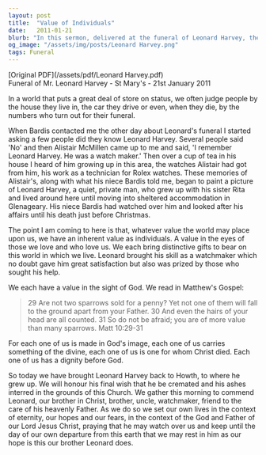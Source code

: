 ```yaml
---
layout: post
title:  "Value of Individuals"
date:   2011-01-21
blurb: "In this sermon, delivered at the funeral of Leonard Harvey, the core message emphasizes the inherent value of every individual, regardless of their status in the world. It highlights the unique gifts each person brings to the world and underscores the significance of these contributions. The sermon also emphasizes that each individual is made in God's image and carries a piece of the divine, thereby possessing a dignity before God."
og_image: "/assets/img/posts/Leonard Harvey.png"
tags: Funeral
---
```

[Original PDF](/assets/pdf/Leonard Harvey.pdf)    
Funeral of Mr. Leonard Harvey - St Mary's - 21st January 2011

In a world that puts a great deal of store on status, we often judge people by the house they live in, the car they drive or even, when they die, by the numbers who turn out for their funeral.

When Bardis contacted me the other day about Leonard's funeral I started asking a few people did they know Leonard Harvey. Several people said 'No' and then Alistair McMillen came up to me and said, 'I remember Leonard Harvey. He was a watch maker.' Then over a cup of tea in his house I heard of him growing up in this area, the watches Alistair had got from him, his work as a technician for Rolex watches. These memories of Alistair's, along with what his niece Bardis told me, began to paint a picture of Leonard Harvey, a quiet, private man, who grew up with his sister Rita and lived around here until moving into sheltered accommodation in Glenageary. His niece Bardis had watched over him and looked after his affairs until his death just before Christmas.

The point I am coming to here is that, whatever value the world may place upon us, we have an inherent value as individuals. A value in the eyes of those we love and who love us. We each bring distinctive gifts to bear on this world in which we live. Leonard brought his skill as a watchmaker which no doubt gave him great satisfaction but also was prized by those who sought his help.

We each have a value in the sight of God. We read in Matthew's Gospel:

> 29 Are not two sparrows sold for a penny? Yet not one of them will fall to the ground apart from your Father. 30 And even the hairs of your head are all counted. 31 So do not be afraid; you are of more value than many sparrows. Matt 10:29-31

For each one of us is made in God's image, each one of us carries something of the divine, each one of us is one for whom Christ died. Each one of us has a dignity before God.

So today we have brought Leonard Harvey back to Howth, to where he grew up. We will honour his final wish that he be cremated and his ashes interred in the grounds of this Church. We gather this morning to commend Leonard, our brother in Christ, brother, uncle, watchmaker, friend to the care of his heavenly Father. As we do so we set our own lives in the context of eternity, our hopes and our fears, in the context of the God and Father of our Lord Jesus Christ, praying that he may watch over us and keep until the day of our own departure from this earth that we may rest in him as our hope is this our brother Leonard does.
